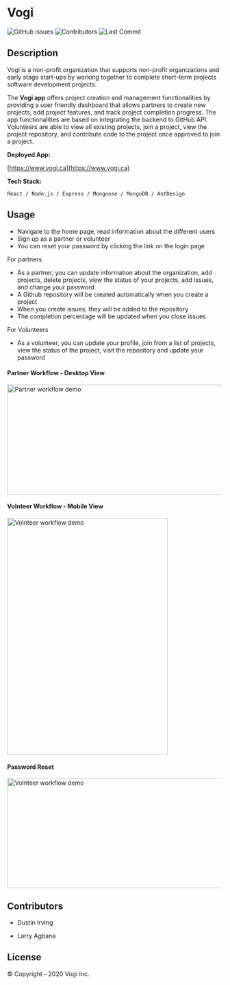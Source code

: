 # Vogi

![GitHub issues](https://img.shields.io/github/issues-raw/Lagbana/vogi) ![Contributors](https://img.shields.io/github/contributors/Lagbana/vogi) ![Last Commit](https://img.shields.io/github/last-commit/Lagbana/vogi) 

## Description

Vogi is a non-profit organization that supports non-profit organizations and early stage start-ups by working together to complete short-term projects software development projects. 

The **Vogi app** offers project creation and management functionalities by providing a user friendly dashboard that allows partners to create new projects, add project features, and track project completion progress. The app functionalities are based on integrating the backend to GitHub API. Volunteers are able to view all existing projects, join a project, view the project repository, and contribute code to the project once approved to join a project.

**Deployed App:**

[https://www.vogi.ca](https://www.vogi.ca)

**Tech Stack:**

    React / Node.js / Express / Mongoose / MongoDB / AntDesign


## Usage

- Navigate to the home page, read information about the different users
- Sign up as a partner or volunteer
- You can reset your password by clicking the link on the login page

For partners

- As a partner, you can update information about the organization, add projects, delete projects, view the status of your projects, add issues, and change your password
- A Github repository will be created automatically when you create a project
- When you create issues, they will be added to the repository
- The completion percentage will be updated when you close issues

For Volunteers

- As a volunteer, you can update your profile, join from a list of projects, view the status of the project, visit the repository and update your password

#### Partner Workflow - Desktop View

<a href="https://www.screencast.com/t/aQ4JjiD8Bsy5" target="_blank">
<img src="https://content.screencast.com/users/Larry2846/folders/Default/media/b4df74c9-ce86-4671-aff8-a8e4e22e2f80/LWR_Recording.png" alt="Partner workflow demo" width="546px" height="256px" /></a>

#### Volnteer Workflow - Mobile View

<a href="https://www.screencast.com/t/3hivstKqkz0h" target="_blank">
<img src="https://content.screencast.com/users/Larry2846/folders/Default/media/52017569-9a7e-4a3f-acfc-a3be015d2c18/LWR_Recording.png" alt="Volnteer workflow demo" width="375px" height="552px" /></a>

#### Password Reset 

<a href="https://www.screencast.com/t/nIq3QpjIY5" target="_blank">
<img src="https://content.screencast.com/users/Larry2846/folders/Default/media/b4df74c9-ce86-4671-aff8-a8e4e22e2f80/LWR_Recording.png" alt="Volnteer workflow demo" width="546px" height="256px" /></a>


## Contributors

- Dustin Irving 

- Larry Agbana


## License

© Copyright - 2020 Vogi Inc.


